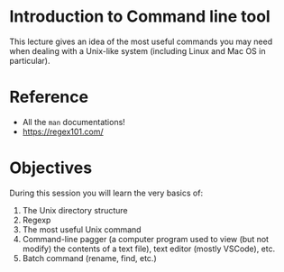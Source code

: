 Introduction to Command line tool
=================================


This lecture gives an idea of the most useful commands you may need when dealing with a Unix-like system (including Linux and Mac OS in particular).

# Reference

- All the `man` documentations!
- https://regex101.com/

# Objectives

During this session you will learn the very basics of:

1. The Unix directory structure
2. Regexp
3. The most useful Unix command
4. Command-line pagger (a computer program used to view (but not modify) the contents of a text file), text editor (mostly VSCode), etc.
5. Batch command (rename, find, etc.)
